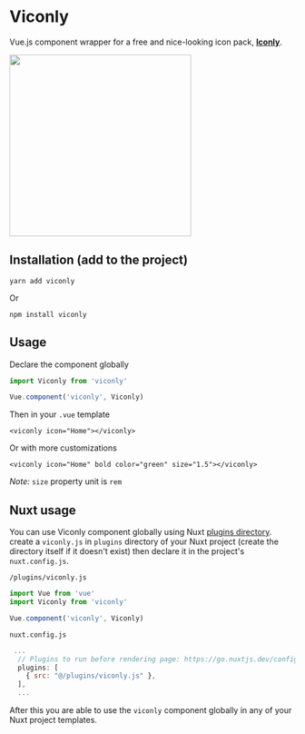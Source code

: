 # Viconly
Vue.js component wrapper for a free and nice-looking icon pack, [**Iconly**](https://piqodesign.gumroad.com/l/iconly).

<img height="320" src="https://beatly-video.s3.ir-thr-at1.arvanstorage.com/viconly_poster.jpg" />

## Installation (add to the project)
```
yarn add viconly
```
Or
```
npm install viconly
```

## Usage
Declare the component globally
```js
import Viconly from 'viconly'

Vue.component('viconly', Viconly)
```
Then in your `.vue` template
```vue
<viconly icon="Home"></viconly>
```
Or with more customizations
```vue
<viconly icon="Home" bold color="green" size="1.5"></viconly>
```
_Note:_ `size` property unit is `rem`


## Nuxt usage
You can use Viconly component globally using Nuxt [plugins directory](https://nuxtjs.org/docs/directory-structure/plugins/).
create a `viconly.js` in `plugins` directory of your Nuxt project (create the directory itself if it doesn't exist) then declare it in the project's `nuxt.config.js`.

`/plugins/viconly.js`
```js
import Vue from 'vue'
import Viconly from 'viconly'

Vue.component('viconly', Viconly)
```
`nuxt.config.js`
```js
 ...
  // Plugins to run before rendering page: https://go.nuxtjs.dev/config-plugins
  plugins: [
    { src: "@/plugins/viconly.js" },
  ],
  ...
```
After this you are able to use the `viconly` component globally in any of your Nuxt project templates.
